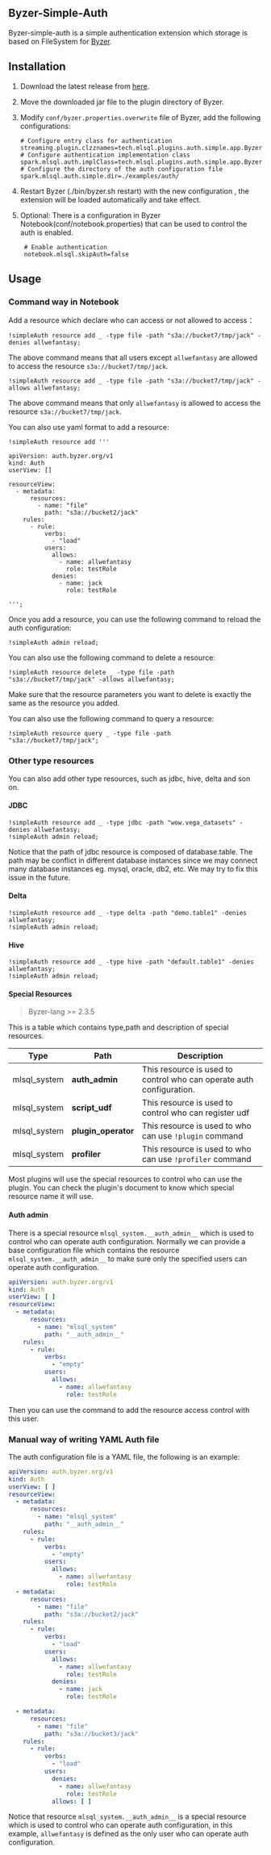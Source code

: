 ## Byzer-Simple-Auth

Byzer-simple-auth is a simple authentication extension which storage is based on FileSystem
for [Byzer](http://github.com/byzer-org/byzer-lang).

## Installation

1. Download the latest release
   from [here](http://store.mlsql.tech/run?action=downloadPlugin&pluginType=MLSQL_PLUGIN&pluginName=byzer-simple-auth-3.3&version=0.1.0-SNAPSHOT).
2. Move the downloaded jar file to the plugin directory of Byzer.
3. Modify `conf/byzer.properties.overwrite` file of Byzer, add the following configurations:

   ```properties
   # Configure entry class for authentication 
   streaming.plugin.clzznames=tech.mlsql.plugins.auth.simple.app.ByzerSimpleAuthApp
   # Configure authentication implementation class 
   spark.mlsql.auth.implClass=tech.mlsql.plugins.auth.simple.app.ByzerSimpleAuth 
   # Configure the directory of the auth configuration file
   spark.mlsql.auth.simple.dir=./examples/auth/
   ```

4. Restart Byzer (./bin/byzer.sh restart) with the new configuration , the extension will be loaded automatically and
   take effect.
5. Optional: There is a configuration in Byzer Notebook(conf/notebook.properties) that can be used to control the auth
   is enabled.

   ```properties
    # Enable authentication
    notebook.mlsql.skipAuth=false
   ```

## Usage

### Command way in Notebook

Add a resource which declare who can access or not allowed to access：

```shell
!simpleAuth resource add _ -type file -path "s3a://bucket7/tmp/jack" -denies allwefantasy;
```

The above command means that all users except `allwefantasy` are allowed to access the
resource `s3a://bucket7/tmp/jack`.

```shell
!simpleAuth resource add _ -type file -path "s3a://bucket7/tmp/jack" -allows allwefantasy;
```

The above command means that only `allwefantasy` is allowed to access the resource `s3a://bucket7/tmp/jack`.

You can also use yaml format to add a resource:

```shell
!simpleAuth resource add '''

apiVersion: auth.byzer.org/v1
kind: Auth
userView: []

resourceView:
  - metadata:
      resources:
        - name: "file"
          path: "s3a://bucket2/jack"
    rules:
      - rule:
          verbs:
            - "load"
          users:
            allows:
              - name: allwefantasy
                role: testRole
            denies:
              - name: jack
                role: testRole

''';
```

Once you add a resource, you can use the following command to reload the auth configuration:

```shell
!simpleAuth admin reload;
```

You can also use the following command to delete a resource:

```shell
!simpleAuth resource delete _ -type file -path "s3a://bucket7/tmp/jack" -allows allwefantasy;
```

Make sure that the resource parameters you want to delete is exactly the same as the resource you added.


You can also use the following command to query a resource:

```shell
!simpleAuth resource query _ -type file -path "s3a://bucket7/tmp/jack";
```

### Other type resources

You can also add other type resources, such as jdbc, hive, delta and son on.

#### JDBC

```shell
!simpleAuth resource add _ -type jdbc -path "wow.vega_datasets" -denies allwefantasy;
!simpleAuth admin reload;
```

Notice that the path of jdbc resource is composed of database.table. 
The path may be conflict in different database instances since we may connect many database instances eg. mysql, oracle, db2, etc.
We may try to fix this issue in the future.

#### Delta

```shell
!simpleAuth resource add _ -type delta -path "demo.table1" -denies allwefantasy;
!simpleAuth admin reload;
```

#### Hive

```shell
!simpleAuth resource add _ -type hive -path "default.table1" -denies allwefantasy;
!simpleAuth admin reload;
```

#### Special Resources


> Byzer-lang >= 2.3.5

This is a table which contains type,path and description of special resources.

| Type | Path | Description |
|--| ---- | ----------- |
| mlsql_system | __auth_admin__ | This resource is used to control who can operate auth configuration. |
| mlsql_system | __script_udf__ | This resource is used to control who can register udf  |
| mlsql_system | __plugin_operator__ | This resource is used to who can use `!plugin` command  |
| mlsql_system | __profiler__ | This resource is used to who can use `!profiler` command  |

Most plugins will use the special resources to control who can use the plugin. You can check the plugin's document to know
which special resource name it will use.

#### Auth admin

There is a special resource `mlsql_system.__auth_admin__` which is used to control who can operate auth configuration.
Normally we can provide a base configuration file which contains the resource `mlsql_system.__auth_admin__` to make sure 
only the specified users can operate auth configuration.


```yaml
apiVersion: auth.byzer.org/v1
kind: Auth
userView: [ ]
resourceView:
  - metadata:
      resources:
        - name: "mlsql_system"
          path: "__auth_admin__"
    rules:
      - rule:
          verbs:
            - "empty"
          users:
            allows:
              - name: allwefantasy
                role: testRole
```
   
Then you can use the command to add the resource access control with this user.


### Manual way of writing YAML Auth file

The auth configuration file is a YAML file, the following is an example:

```yaml
apiVersion: auth.byzer.org/v1
kind: Auth
userView: [ ]
resourceView:
  - metadata:
      resources:
        - name: "mlsql_system"
          path: "__auth_admin__"
    rules:
      - rule:
          verbs:
            - "empty"
          users:
            allows:
              - name: allwefantasy
                role: testRole
  - metadata:
      resources:
        - name: "file"
          path: "s3a://bucket2/jack"
    rules:
      - rule:
          verbs:
            - "load"
          users:
            allows:
              - name: allwefantasy
                role: testRole
            denies:
              - name: jack
                role: testRole

  - metadata:
      resources:
        - name: "file"
          path: "s3a://bucket3/jack"
    rules:
      - rule:
          verbs:
            - "load"
          users:
            denies:
              - name: allwefantasy
                role: testRole
            allows: [ ]

```

Notice that resource `mlsql_system.__auth_admin__` is a special resource which is used to control who can operate auth
configuration,
in this example, `allwefantasy` is defined as the only user who can operate auth configuration.





